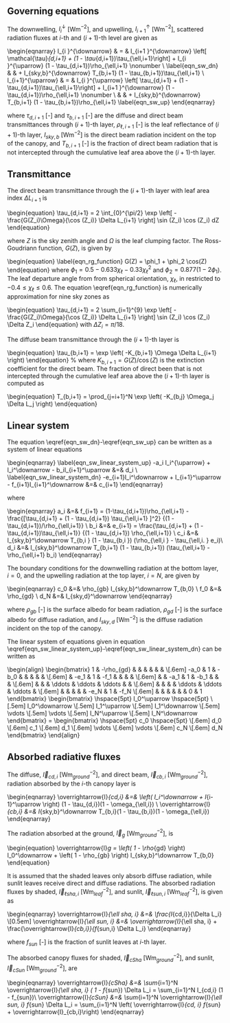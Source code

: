 ## Governing equations

The downwelling, $I_i^{\downarrow}$ [Wm$^{-2}$], and upwelling, $I_{i+1}^{\uparrow}$ [Wm$^{-2}$], scattered radiation fluxes at $i$-th and
$(i+1)$-th level are given as

\begin{eqnarray}
	I_{i  }^{\downarrow} & = &   I_{i+1  }^{\downarrow} \left[ \mathcal{\tau}_{d,i+1} + (1 - \tau_{d,i+1})\tau_{\ell,i+1}\right] 
  	                  + I_{i    }^{\uparrow}                       (1 - \tau_{d,i+1})\rho_{\ell,i+1} \nonumber \\
  \label{eqn_sw_dn}
    	          &  &  + I_{sky,b}^{\downarrow} T_{b,i+1} (1 - \tau_{b,i+1})\tau_{\ell,i+1} \\
	I_{i+1}^{\uparrow} & = &   I_{i    }^{\uparrow} \left[ \tau_{d,i+1} + (1 - \tau_{d,i+1})\tau_{\ell,i+1}\right] 
  	                  + I_{i+1  }^{\downarrow}                       (1 - \tau_{d,i+1})\rho_{\ell,i+1} \nonumber \\
    	          &  &  + I_{sky,b}^{\downarrow} T_{b,i+1} (1 - \tau_{b,i+1})\rho_{\ell,i+1}
  \label{eqn_sw_up}
\end{eqnarray}

where
$\tau_{d,i+1}$ [-] and $\tau_{b,i+1}$ [-]  are the diffuse and direct beam transmittances through $(i+1)$-th layer,
$\rho_{\ell,i+1}$ [-]  is the leaf reflectance of $(i+1)$-th layer,
$I_{sky,b}$ [Wm$^{-2}$] is the direct beam radiation incident on the top of the canopy, and
$T_{b,i+1}$ [-]  is the fraction of direct beam radiation that is not intercepted through
the cumulative leaf area above the $(i+1)$-th layer.

## Transmittance

The direct beam transmittance through the $(i+1)$-th layer with leaf area index $\Delta L_{i+1}$ is 

\begin{equation}
	\tau_{d,i+1} = 2 \int_{0}^{\pi/2} \exp \left[ - \frac{G(Z_i)\Omega}{\cos (Z_i)} \Delta L_{i+1} \right] \sin (Z_i) \cos (Z_i) dZ
\end{equation}

where
$Z$ is the sky zenith angle and
$\Omega$ is the leaf clumping factor.
The Ross-Goudriann function, $G(Z)$, is given by

\begin{equation}
	\label{eqn_rg_function}
	G(Z) = \phi_1 + \phi_2 \cos(Z)
\end{equation}
where $\phi_1 = 0.5 -0.633\chi_\ell - 0.33\chi_\ell^2$ and
$\phi_2 = 0.877 (1 - 2\phi_1$). The leaf departure angle from from spherical orientation, $\chi_\ell$,
in restricted to $-0.4 \le \chi_\ell \le 0.6$. The equation \eqref{eqn_rg_function} is numerically approximation
for nine sky zones as

\begin{equation}
\tau_{d,i+1} = 2 \sum_{i=1}^{9} \exp \left[ - \frac{G(Z_i)\Omega}{\cos (Z_i)} \Delta L_{i+1} \right] \sin (Z_i) \cos (Z_i) \Delta Z_i
\end{equation}
with $\Delta Z_i = \pi/18$. 

The diffuse beam transmittance through the $(i+1)$-th layer is

\begin{equation}
	\tau_{b,i+1} = \exp \left( -K_{b,i+1} \Omega \Delta L_{i+1} \right)
\end{equation}
%
where $K_{b,i+1} = G(Z)/\cos(Z)$ is the extinction coefficient for the direct beam.
The fraction of direct been that is not intercepted through the cumulative leaf area above
the $(i+1)$-th layer is computed as

\begin{equation}
	T_{b,i+1} = \prod_{j=i+1}^N \exp \left( -K_{b,j} \Omega_j \Delta L_j \right)
\end{equation}

## Linear system

The equation \eqref{eqn_sw_dn}-\eqref{eqn_sw_up} can be written as a system of linear equations

\begin{eqnarray}
	\label{eqn_sw_linear_system_up}
		-a_i I_i^{\uparrow} + I_i^\downarrow - b_iI_{i+1}^\uparrow &=&  d_i \\
	\label{eqn_sw_linear_system_dn}
                    -e_{i+1}I_i^\downarrow + I_{i+1}^\uparrow - f_{i+1}I_{i+1}^\downarrow &=& c_{i+1}
\end{eqnarray}

where

\begin{eqnarray}
		a_i &=& f_{i+1} = (1-\tau_{d,i+1})\rho_{\ell,i+1} - 
										\frac{[\tau_{d,i+1} + (1 - \tau_{d,i+1}) \tau_{\ell,i+1} ]^2}
												 {(1 - \tau_{d,i+1})/\rho_{\ell,i+1}} \\
		b_i &=& e_{i+1} = \frac{\tau_{d,i+1} + (1 - \tau_{d,i+1})\tau_{\ell,i+1}}
													 {(1 - \tau_{d,i+1}) \rho_{\ell,i+1}} \\
		c_i &=& I_{sky,b}^\downarrow T_{b,i  } (1 - \tau_{b,i  }) (\rho_{\ell,i  } - \tau_{\ell,i. } e_i)\\
		d_i &=& I_{sky,b}^\downarrow T_{b,i+1} (1 - \tau_{b,i+1}) (\tau_{\ell,i+1} - \rho_{\ell,i+1} b_i)
\end{eqnarray}

The boundary conditions 
for the downwelling radiation at the bottom layer, $i=0$, 
and the upwelling radiation at the top layer, $i=N$, are given by

\begin{eqnarray}
		c_0 &=& \rho_{gb} I_{sky,b}^\downarrow T_{b,0} \\
		f_0 &=& \rho_{gd} \\
		d_N &=& I_{sky,d}^\downarrow
\end{eqnarray}

where 
$\rho_{gb}$ [-] is the surface albedo for beam radiation,
$\rho_{gd}$ [-] is the surface albedo for diffuse radiation, and
$I_{sky,d}$ [Wm$^{-2}$] is the diffuse radiation incident on the top of the canopy.

The linear system of equations given in equation \eqref{eqn_sw_linear_system_up}-\eqref{eqn_sw_linear_system_dn}
can be written as

\begin{align}
	\begin{bmatrix}
		1    & -\rho_{gd} &       &        &        &        &        &      \\[.6em]
		-a_0 & 1          & -b_0  &        &        &        &        &      \\[.6em]
		     & -e_1       & 1     & -f_1   &        &        &        &      \\[.6em]
		     &            & -a_1  &  1     & -b_1   &        &        &      \\[.6em]
		     &            &       & \ddots & \ddots & \ddots &        &      \\[.6em]
		     &            &       &        & \ddots & \ddots & \ddots &      \\[.6em]
		     &            &       &        &        & -e_N   & 1      & -f_N \\[.6em]
		     &            &       &        &        &        & 0      & 1    
	\end{bmatrix}
	\begin{bmatrix}
\hspace{5pt}		I_0^\uparrow   \hspace{5pt} \\[.5em]
		I_0^\downarrow    \\[.5em]
		I_1^\uparrow    \\[.5em]
		I_1^\downarrow    \\[.5em]
		\vdots     \\[.5em]
		\vdots     \\[.5em]
		I_N^\uparrow    \\[.5em]
		I_N^\downarrow    
	\end{bmatrix}
	=
	\begin{bmatrix}
	\hspace{5pt}	c_0 \hspace{5pt}   \\[.6em]
		d_0    \\[.6em]
		c_1    \\[.6em]
		d_1    \\[.6em]
		\vdots     \\[.6em]
		\vdots     \\[.6em]
		c_N    \\[.6em]
		d_N    
	\end{bmatrix}
\end{align}

## Absorbed radiative fluxes

The diffuse, $\overrightarrow{I}_{cd,i}$ [Wm$_{ground}^{-2}$], and 
direct beam, $\overrightarrow{I}_{cb,i}$ [Wm$_{ground}^{-2}$], radiation absorbed by the
$i$-th canopy layer is

\begin{eqnarray}
		\overrightarrow{I}_{cd,i} &=& \left( I_i^\downarrow + I_{i-1}^\uparrow \right) (1 - \tau_{d,i})(1 - \omega_{\ell,i}) \\
		\overrightarrow{I}_{cb,i} &=& I_{sky,b}^\downarrow T_{b,i}(1 - \tau_{b,i})(1 - \omega_{\ell,i})
\end{eqnarray}

The radiation absorbed at the ground, $\overrightarrow{I}_{g}$ [Wm$_{ground}^{-2}$], is

\begin{equation}
	\overrightarrow{I}_g = \left( 1 - \rho_{gd} \right) I_0^\downarrow + \left( 1 - \rho_{gb} \right) I_{sky,b}^\downarrow T_{b,0}
\end{equation}

It is assumed that the shaded leaves only absorb diffuse radiation, while sunlit
leaves receive direct and diffuse radiations. The absorbed radiation fluxes by
shaded, $\overrightarrow{I}_{\ell sha, i}$ [Wm$_{leaf}^{-2}$], and 
sunlit, $\overrightarrow{I}_{\ell sun, i}$ [Wm$_{leaf}^{-2}$], is given as


\begin{eqnarray}
		\overrightarrow{I}_{\ell sha, i} &=& \frac{I_{cd,i}}{\Delta L_i} \\[0.5em]
		\overrightarrow{I}_{\ell sun, i} &=& \overrightarrow{I}_{\ell sha, i} 
			+ \frac{\overrightarrow{I}_{cb,i}}{f_{sun,i} \Delta L_i}
\end{eqnarray}

where $f_{sun}$ [-] is the fraction of sunlit leaves at $i$-th layer.

The absorbed canopy fluxes for 
shaded, $\overrightarrow{I}_{cSha}$ [Wm$_{ground}^{-2}$], and
sunlit, $\overrightarrow{I}_{cSun}$ [Wm$_{ground}^{-2}$], are

\begin{eqnarray}
		\overrightarrow{I}_{cSha} &=& \sum_{i=1}^N \overrightarrow{I}_{\ell sha, i} ( 1 - f_{sun}) \Delta L_i 
		= \sum_{i=1}^N I_{cd,i} (1 - f_{sun})\\
		\overrightarrow{I}_{cSun} &=& \sum_{i=1}^N \overrightarrow{I}_{\ell sun, i}       f_{sun}  \Delta L_i
		= \sum_{i=1}^N \left( \overrightarrow{I}_{cd, i} f_{sun} + \overrightarrow{I}_{cb,i}\right)
\end{eqnarray}
